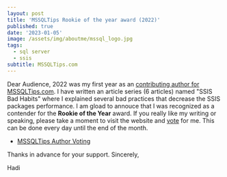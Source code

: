 ```yaml
---
layout: post
title: 'MSSQLTips Rookie of the year award (2022)'
published: true
date: '2023-01-05'
image: /assets/img/aboutme/mssql_logo.jpg
tags:
  - sql server
  - ssis
subtitle: MSSQLTips.com
---
```


Dear Audience, 2022 was my first year as an [contributing author for MSSQLTips.com](https://www.mssqltips.com/sqlserverauthor/412/hadi-fadlallah/). I have written an article series (6 articles) named "SSIS Bad Habits" where I explained several bad practices that decrease the SSIS packages performance.
I am gload to annouce that I was recognized as a contender for the **Rookie of the Year** award. If you really like my writing or speaking, please take a moment to visit the website and [vote](https://www.mssqltips.com/mssqltips-author-of-year/) for me. 
This can be done every day until the end of the month.

* [MSSQLTips Author Voting](https://www.mssqltips.com/mssqltips-author-of-year/)

Thanks in advance for your support.
Sincerely,

Hadi
